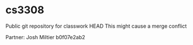 # cs3308
Public git repository for classwork 
HEAD
This might cause a merge conflict 

Partner: Josh Miltier
 b0f07e2ab2
